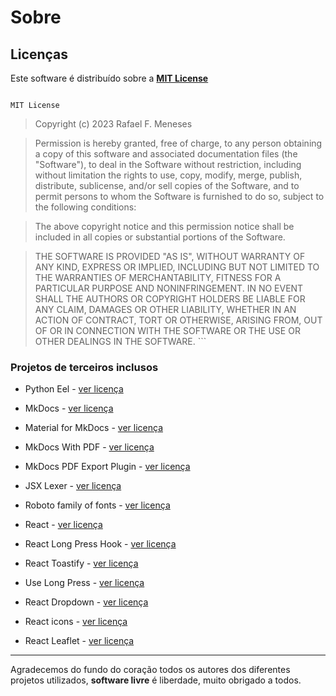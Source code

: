 <!--
 Copyright (c) 2023 Rafael F. Meneses
 
 This software is released under the MIT License.
 https://opensource.org/licenses/MIT
-->
# Sobre

## Licenças

Este software é distribuído sobre a **[MIT License](https://mit-license.org/)**

>   ```md title=""
    MIT License

>   Copyright (c) 2023 Rafael F. Meneses

>   Permission is hereby granted, free of charge, to any person obtaining a copy
    of this software and associated documentation files (the "Software"), to deal
    in the Software without restriction, including without limitation the rights
    to use, copy, modify, merge, publish, distribute, sublicense, and/or sell
    copies of the Software, and to permit persons to whom the Software is
    furnished to do so, subject to the following conditions:

>   The above copyright notice and this permission notice shall be included in all
    copies or substantial portions of the Software.

>   THE SOFTWARE IS PROVIDED "AS IS", WITHOUT WARRANTY OF ANY KIND, EXPRESS OR
    IMPLIED, INCLUDING BUT NOT LIMITED TO THE WARRANTIES OF MERCHANTABILITY,
    FITNESS FOR A PARTICULAR PURPOSE AND NONINFRINGEMENT. IN NO EVENT SHALL THE
    AUTHORS OR COPYRIGHT HOLDERS BE LIABLE FOR ANY CLAIM, DAMAGES OR OTHER
    LIABILITY, WHETHER IN AN ACTION OF CONTRACT, TORT OR OTHERWISE, ARISING FROM,
    OUT OF OR IN CONNECTION WITH THE SOFTWARE OR THE USE OR OTHER DEALINGS IN THE
    SOFTWARE.
    ```


### Projetos de terceiros inclusos

* Python Eel - [ver licença](https://github.com/python-eel/Eel/blob/master/LICENSE)

* MkDocs - [ver licença](https://www.mkdocs.org/about/license/)

* Material for MkDocs - [ver licença](https://github.com/squidfunk/mkdocs-material/blob/master/LICENSE)

* MkDocs With PDF - [ver licença](https://github.com/orzih/mkdocs-with-pdf/blob/master/LICENSE)

* MkDocs PDF Export Plugin - [ver licença](https://github.com/zhaoterryy/mkdocs-pdf-export-plugin/blob/master/LICENSE.md)

* JSX Lexer - [ver licença](https://github.com/fcurella/jsx-lexer/blob/master/LICENSE)

* Roboto family of fonts - [ver licença](https://github.com/googlefonts/roboto/blob/main/LICENSE)

* React - [ver licença](https://github.com/facebook/react/blob/main/LICENSE)

* React Long Press Hook - [ver licença](https://github.com/minwork/use-long-press/blob/master/LICENSE)

* React Toastify - [ver licença](https://github.com/fkhadra/react-toastify/blob/main/LICENSE) 

* Use Long Press - [ver licença](https://github.com/minwork/use-long-press/blob/master/LICENSE)

* React Dropdown - [ver licença](https://github.com/fraserxu/react-dropdown/blob/master/LICENSE)

* React icons - [ver licença](https://github.com/react-icons/react-icons/blob/master/LICENSE)

* React Leaflet - [ver licença](https://github.com/PaulLeCam/react-leaflet/blob/master/LICENSE.md)

___

Agradecemos do fundo do coração todos os autores dos diferentes projetos utilizados, **software livre** é liberdade, muito obrigado a todos.